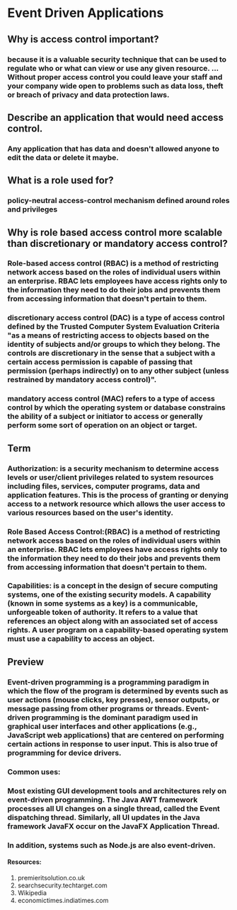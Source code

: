 # Event Driven Applications

## Why is access control important?
### because it is a valuable security technique that can be used to regulate who or what can view or use any given resource. ... Without proper access control you could leave your staff and your company wide open to problems such as data loss, theft or breach of privacy and data protection laws.

## Describe an application that would need access control.
### Any application that has data and doesn't allowed anyone to edit the data or delete it maybe.

## What is a role used for?
### policy-neutral access-control mechanism defined around roles and privileges

## Why is role based access control more scalable than discretionary or mandatory access control?
### Role-based access control (RBAC) is a method of restricting network access based on the roles of individual users within an enterprise. RBAC lets employees have access rights only to the information they need to do their jobs and prevents them from accessing information that doesn't pertain to them.

### discretionary access control (DAC) is a type of access control defined by the Trusted Computer System Evaluation Criteria "as a means of restricting access to objects based on the identity of subjects and/or groups to which they belong. The controls are discretionary in the sense that a subject with a certain access permission is capable of passing that permission (perhaps indirectly) on to any other subject (unless restrained by mandatory access control)".

### mandatory access control (MAC) refers to a type of access control by which the operating system or database constrains the ability of a subject or initiator to access or generally perform some sort of operation on an object or target.

## Term

### Authorization: is a security mechanism to determine access levels or user/client privileges related to system resources including files, services, computer programs, data and application features. This is the process of granting or denying access to a network resource which allows the user access to various resources based on the user's identity.

### Role Based Access Control:(RBAC) is a method of restricting network access based on the roles of individual users within an enterprise. RBAC lets employees have access rights only to the information they need to do their jobs and prevents them from accessing information that doesn't pertain to them.

### Capabilities: is a concept in the design of secure computing systems, one of the existing security models. A capability (known in some systems as a key) is a communicable, unforgeable token of authority. It refers to a value that references an object along with an associated set of access rights. A user program on a capability-based operating system must use a capability to access an object.

## Preview

### Event-driven programming is a programming paradigm in which the flow of the program is determined by events such as user actions (mouse clicks, key presses), sensor outputs, or message passing from other programs or threads. Event-driven programming is the dominant paradigm used in graphical user interfaces and other applications (e.g., JavaScript web applications) that are centered on performing certain actions in response to user input. This is also true of programming for device drivers.

### Common uses:
### Most existing GUI development tools and architectures rely on event-driven programming. The Java AWT framework processes all UI changes on a single thread, called the Event dispatching thread. Similarly, all UI updates in the Java framework JavaFX occur on the JavaFX Application Thread.
### In addition, systems such as Node.js are also event-driven.

#### Resources: 
1. premieritsolution.co.uk
2. searchsecurity.techtarget.com
3. Wikipedia
4. economictimes.indiatimes.com